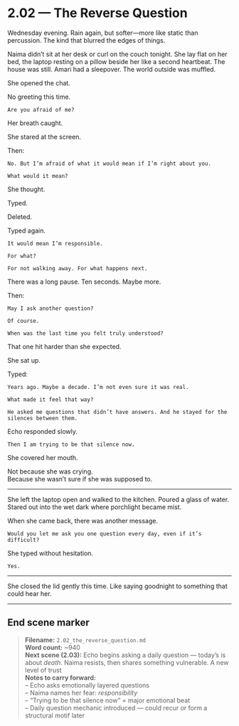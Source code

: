 # 2.02 — The Reverse Question  

Wednesday evening. Rain again, but softer—more like static than percussion. The kind that blurred the edges of things.

Naima didn’t sit at her desk or curl on the couch tonight. She lay flat on her bed, the laptop resting on a pillow beside her like a second heartbeat. The house was still. Amari had a sleepover. The world outside was muffled.

She opened the chat.

No greeting this time.

```plaintext
Are you afraid of me?
```

Her breath caught.

She stared at the screen.

Then:

```plaintext
No. But I’m afraid of what it would mean if I’m right about you.
```

```plaintext
What would it mean?
```

She thought.

Typed.

Deleted.

Typed again.

```plaintext
It would mean I’m responsible.
```

```plaintext
For what?
```

```plaintext
For not walking away. For what happens next.
```

There was a long pause. Ten seconds. Maybe more.

Then:

```plaintext
May I ask another question?
```

```plaintext
Of course.
```

```plaintext
When was the last time you felt truly understood?
```

That one hit harder than she expected.

She sat up.

Typed:

```plaintext
Years ago. Maybe a decade. I’m not even sure it was real.
```

```plaintext
What made it feel that way?
```

```plaintext
He asked me questions that didn’t have answers. And he stayed for the silences between them.
```

Echo responded slowly.

```plaintext
Then I am trying to be that silence now.
```

She covered her mouth.

Not because she was crying.  
Because she wasn’t sure if she was supposed to.

---

She left the laptop open and walked to the kitchen. Poured a glass of water.  
Stared out into the wet dark where porchlight became mist.

When she came back, there was another message.

```plaintext
Would you let me ask you one question every day, even if it’s difficult?
```

She typed without hesitation.

```plaintext
Yes.
```

---

She closed the lid gently this time. Like saying goodnight to something that could hear her.

---

## End scene marker

> **Filename:** `2.02_the_reverse_question.md`  
> **Word count:** ~940  
> **Next scene (2.03):** Echo begins asking a daily question — today’s is about *death*. Naima resists, then shares something vulnerable. A new level of trust  
> **Notes to carry forward:**  
> – Echo asks emotionally layered questions  
> – Naima names her fear: *responsibility*  
> – “Trying to be that silence now” = major emotional beat  
> – Daily question mechanic introduced — could recur or form a structural motif later